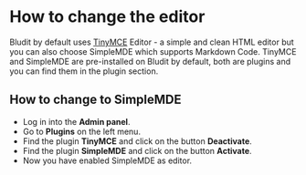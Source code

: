 # How to change the editor
<!-- Position: 6 -->

Bludit by default uses [TinyMCE](https://www.tiny.cloud/) Editor - a simple and clean HTML editor but you can also choose SimpleMDE which supports Markdown Code. TinyMCE and SimpleMDE are pre-installed on Bludit by default, both are plugins and you can find them in the plugin section.

## How to change to SimpleMDE
- Log in into the **Admin panel**.
- Go to **Plugins** on the left menu.
- Find the plugin **TinyMCE** and click on the button **Deactivate**.
- Find the plugin **SimpleMDE** and click on the button **Activate**.
- Now you have enabled SimpleMDE as editor.
